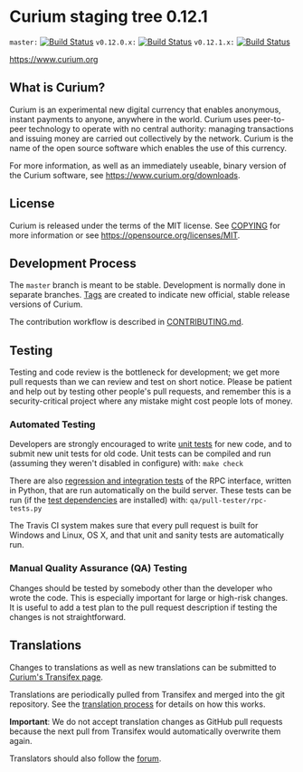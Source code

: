 Curium staging tree 0.12.1
===============================

`master:` [![Build Status](https://travis-ci.org/curiumpay/curium.svg?branch=master)](https://travis-ci.org/curiumpay/curium) `v0.12.0.x:` [![Build Status](https://travis-ci.org/curiumpay/curium.svg?branch=v0.12.0.x)](https://travis-ci.org/curiumpay/curium/branches) `v0.12.1.x:` [![Build Status](https://travis-ci.org/curiumpay/curium.svg?branch=v0.12.1.x)](https://travis-ci.org/curiumpay/curium/branches)

https://www.curium.org


What is Curium?
----------------

Curium is an experimental new digital currency that enables anonymous, instant
payments to anyone, anywhere in the world. Curium uses peer-to-peer technology
to operate with no central authority: managing transactions and issuing money
are carried out collectively by the network. Curium is the name of the open
source software which enables the use of this currency.

For more information, as well as an immediately useable, binary version of
the Curium software, see https://www.curium.org/downloads.


License
-------

Curium is released under the terms of the MIT license. See [COPYING](COPYING) for more
information or see https://opensource.org/licenses/MIT.

Development Process
-------------------

The `master` branch is meant to be stable. Development is normally done in separate branches.
[Tags](https://github.com/curiumpay/curium/tags) are created to indicate new official,
stable release versions of Curium.

The contribution workflow is described in [CONTRIBUTING.md](CONTRIBUTING.md).

Testing
-------

Testing and code review is the bottleneck for development; we get more pull
requests than we can review and test on short notice. Please be patient and help out by testing
other people's pull requests, and remember this is a security-critical project where any mistake might cost people
lots of money.

### Automated Testing

Developers are strongly encouraged to write [unit tests](/doc/unit-tests.md) for new code, and to
submit new unit tests for old code. Unit tests can be compiled and run
(assuming they weren't disabled in configure) with: `make check`

There are also [regression and integration tests](/qa) of the RPC interface, written
in Python, that are run automatically on the build server.
These tests can be run (if the [test dependencies](/qa) are installed) with: `qa/pull-tester/rpc-tests.py`

The Travis CI system makes sure that every pull request is built for Windows
and Linux, OS X, and that unit and sanity tests are automatically run.

### Manual Quality Assurance (QA) Testing

Changes should be tested by somebody other than the developer who wrote the
code. This is especially important for large or high-risk changes. It is useful
to add a test plan to the pull request description if testing the changes is
not straightforward.

Translations
------------

Changes to translations as well as new translations can be submitted to
[Curium's Transifex page](https://www.transifex.com/projects/p/curium/).

Translations are periodically pulled from Transifex and merged into the git repository. See the
[translation process](doc/translation_process.md) for details on how this works.

**Important**: We do not accept translation changes as GitHub pull requests because the next
pull from Transifex would automatically overwrite them again.

Translators should also follow the [forum](https://www.curium.org/forum/topic/curium-worldwide-collaboration.88/).
